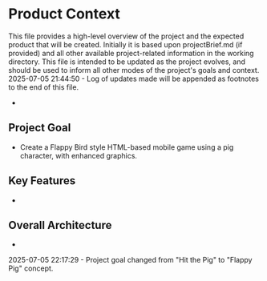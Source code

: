 # Product Context

This file provides a high-level overview of the project and the expected product that will be created. Initially it is based upon projectBrief.md (if provided) and all other available project-related information in the working directory. This file is intended to be updated as the project evolves, and should be used to inform all other modes of the project's goals and context.
2025-07-05 21:44:50 - Log of updates made will be appended as footnotes to the end of this file.

*

## Project Goal

* Create a Flappy Bird style HTML-based mobile game using a pig character, with enhanced graphics.

## Key Features

*   

## Overall Architecture

*
2025-07-05 22:17:29 - Project goal changed from "Hit the Pig" to "Flappy Pig" concept.